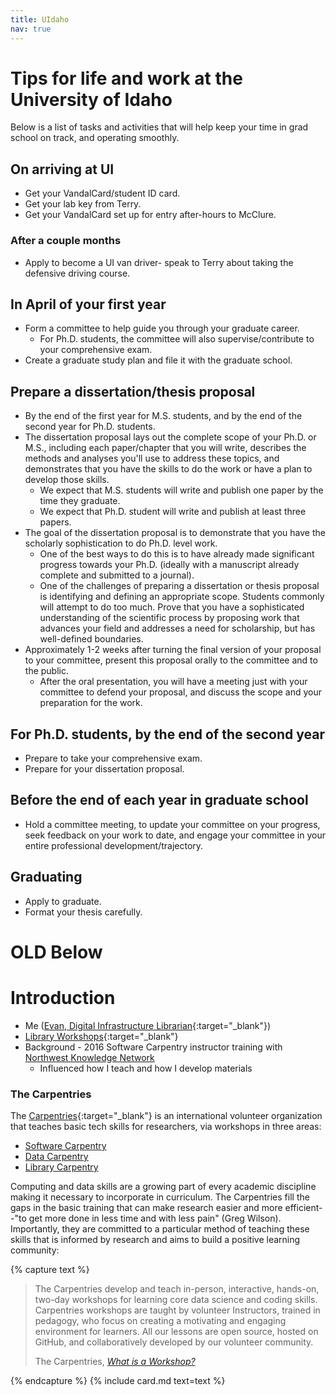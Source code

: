 ```yaml
---
title: UIdaho
nav: true
--- 
```


# Tips for life and work at the University of Idaho

Below is a list of tasks and activities that will help keep your time in grad school on track, and operating smoothly.

## On arriving at UI
- Get your VandalCard/student ID card.
- Get your lab key from Terry.
- Get your VandalCard set up for entry after-hours to McClure.


### After a couple months
- Apply to become a UI van driver- speak to Terry about taking the defensive driving course.

## In April of your first year
- Form a committee to help guide you through your graduate career.
    - For Ph.D. students, the committee will also supervise/contribute to your comprehensive exam.
- Create a graduate study plan and file it with the graduate school.

## Prepare a dissertation/thesis proposal
- By the end of the first year for M.S. students, and by the end of the second year for Ph.D. students.
- The dissertation proposal lays out the complete scope of your Ph.D. or M.S., including each paper/chapter that you will write, describes the methods and analyses you'll use to address these topics, and demonstrates that you have the skills to do the work or have a plan to develop those skills.
    - We expect that M.S. students will write and publish one paper by the time they graduate.
    - We expect that Ph.D. student will write and publish at least three papers.
- The goal of the dissertation proposal is to demonstrate that you have the scholarly sophistication to do Ph.D. level work.
    - One of the best ways to do this is to have already made significant progress towards your Ph.D. (ideally with a manuscript already complete and submitted to a journal).
    - One of the challenges of preparing a dissertation or thesis proposal is identifying and defining an appropriate scope.  Students commonly will attempt to do too much.  Prove that you have a sophisticated understanding of the scientific process by proposing work that advances your field and addresses a need for scholarship, but has well-defined boundaries.
- Approximately 1-2 weeks after turning the final version of your proposal to your committee, present this proposal orally to the committee and to the public.
    - After the oral presentation, you will have a meeting just with your committee to defend your proposal, and discuss the scope and your preparation for the work.


## For Ph.D. students, by the end of the second year
- Prepare to take your comprehensive exam.
- Prepare for your dissertation proposal.

## Before the end of each year in graduate school
- Hold a committee meeting, to update your committee on your progress, seek feedback on your work to date, and engage your committee in your entire professional development/trajectory.

## Graduating
- Apply to graduate.
- Format your thesis carefully.


# OLD Below
# Introduction

- Me ([Evan, Digital Infrastructure Librarian](http://vivo.nkn.uidaho.edu/vivo/individual/n43629){:target="_blank"})
- [Library Workshops](https://www.lib.uidaho.edu/services/workshops/){:target="_blank"} 
- Background - 2016 Software Carpentry instructor training with [Northwest Knowledge Network](https://www.northwestknowledge.net/) 
    - Influenced how I teach and how I develop materials

### The Carpentries

The [Carpentries](https://carpentries.org/){:target="_blank"} is an international volunteer organization that teaches basic tech skills for researchers, via workshops in three areas:

- [Software Carpentry](https://software-carpentry.org/)
- [Data Carpentry](https://www.datacarpentry.org/)
- [Library Carpentry](https://librarycarpentry.org/)

Computing and data skills are a growing part of every academic discipline making it necessary to incorporate in curriculum. 
The Carpentries fill the gaps in the basic training that can make research easier and more efficient--"to get more done in less time and with less pain" (Greg Wilson).
Importantly, they are committed to a particular method of teaching these skills that is informed by research and aims to build a positive learning community:

{% capture text %}<blockquote class="blockquote">
<p>The Carpentries develop and teach in-person, interactive, hands-on, two-day workshops for learning core data science and coding skills. Carpentries workshops are taught by volunteer Instructors, trained in pedagogy, who focus on creating a motivating and engaging environment for learners. All our lessons are open source, hosted on GitHub, and collaboratively developed by our volunteer community.</p>
<div class="blockquote-footer text-right">The Carpentries, <cite title="Source Title"><a href="https://carpentries.org/workshops/" target="_blank">What is a Workshop?</a></cite></div>
</blockquote>{% endcapture %}
{% include card.md text=text %}

